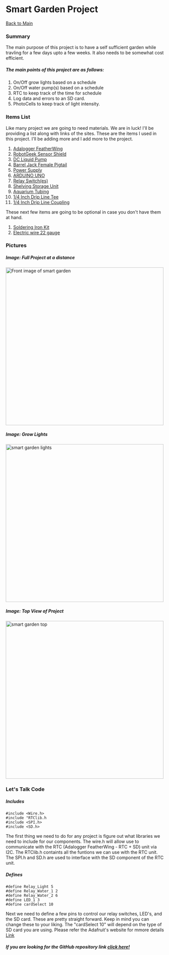 # Smart Garden Project
[Back to Main](http://carlossantosdev.me)
### Summary

The main purpose of this project is to have a self sufficient garden while travling for a few days upto a few weeks. It also needs to be somewhat cost efficient.

##### The main points of this project are as follows:

1. On/Off grow lights based on a schedule
2. On/Off water pump(s) based on a schedule
3. RTC to keep track of the time for schedule
4. Log data and errors to an SD card.
5. PhotoCells to keep track of light intensity.


### Items List

Like many project we are going to need materials. We are in luck!
I'll be providing a list along with links of the sites. These are the items I used in this project. I'll be adding more and I add more to the project.

1. [Adalogger FeatherWing](https://www.adafruit.com/product/2922)
2. [RobotGeek Sensor Shield](https://www.robotgeek.com/robotgeek-sensor-shield)
3. [DC Liquid Pump](https://www.robotgeek.com/large-liquid-pump)
4. [Barrel Jack Female Pigtail](https://www.robotgeek.com/store/p/6612-Barrel-Jack-Female-Pigtail-Lead-2-1-5-5mm.aspx)
5. [Power Supply](https://www.robotgeek.com/p/power-supply-12vdc-5a.aspx)
6. [ARDUINO UNO](https://store.arduino.cc/usa/arduino-uno-rev3)
7. [Relay Switch(es)](https://www.amazon.com/dp/B06XHJ2PBJ/?coliid=I3RDTUQO5M74UB&colid=FP9L4KYYU2YC&psc=1&ref_=lv_ov_lig_dp_it)
8. [Shelving Storage Unit](https://www.amazon.com/dp/B01LWP8AL2/?coliid=I1757JK5ZZFCIM&colid=FP9L4KYYU2YC&psc=1&ref_=lv_ov_lig_dp_it)
9. [Aquarium Tubing](https://www.amazon.com/gp/product/B0002APXOQ/ref=ppx_yo_dt_b_asin_title_o02_s00?ie=UTF8&psc=1)
10. [1/4 Inch Drip Line Tee](https://www.amazon.com/Kalolary-Connectors-Irrigation-Universal-Fittings/dp/B07PQG3G5B/ref=sr_1_2?crid=2QNB6S8NPJK5K&keywords=1%2F4+drip+irrigation+tee&qid=1570947450&s=lawn-garden&sprefix=1%2F4+drip+irrigation+tee%2Clawngarden%2C238&sr=1-2)
11. [1/4 Inch Drip Line Coupling](https://www.amazon.com/Raindrip-312050B-Barbed-Connectors-4-Inch/dp/B003B68AU2/ref=sr_1_2?keywords=1%2F4+drip+irrigation+coupling&qid=1570947527&s=lawn-garden&sr=1-2)

These next few items are going to be optional in case you don't have them at hand.

1. [Soldering Iron Kit](https://www.amazon.com/dp/B01MR65RJD/?coliid=I15JW967TNOG03&colid=FP9L4KYYU2YC&psc=0&ref_=lv_ov_lig_dp_it)
2. [Electric wire 22 gauge](https://www.amazon.com/dp/B01LH1FR6M/?coliid=I1L6P5OPUK0WC3&colid=FP9L4KYYU2YC&psc=1&ref_=lv_ov_lig_dp_it)

### Pictures

#####  Image: Full Project at a distance
<p><img src="http://carlossantosdev.me/images/smart_garden_front.jpg" alt="Front image of smart garden" width="500" height="500"></p>

#####  Image: Grow Lights
<p><img src="http://carlossantosdev.me/images/smart_garden_lights.jpg" alt="smart garden lights" width="500" height="500"></p>

#####  Image: Top View of Project
<p><img src="http://carlossantosdev.me/images/smart_garden_top.jpg" alt="smart garden top" width="500" height="500"></p>

### Let's Talk Code

##### Includes
    #include <Wire.h>
    #include "RTClib.h
    #include <SPI.h>
    #include <SD.h>

The first thing we need to do for any project is figure out what libraries we need to include for our components. The wire.h will allow use to communicate with the RTC (Adalogger FeatherWing - RTC + SD) unit via I2C.
The RTClib.h containts all the funtions we can use with the RTC unit.
The SPI.h and SD.h are used to interface with the SD component of the RTC unit.

##### Defines
    #define Relay_Light 5
    #define Relay_Water_1 2
    #define Relay_Water_2 6
    #define LED_1 3
    #define cardSelect 10

Next we need to define a few pins to control our relay switches, LED's, and the SD card. These are pretty straight forward. Keep in mind you can change these to your liking. The "cardSelect 10" will depend on the type of SD card you are using. Please refer the Adafruit's website for mmore details [Link](https://learn.adafruit.com/adafruit-adalogger-featherwing/using-the-sd-card)


##### If you are looking for the GitHub repository link [click here!](https://github.com/carlkid1499/carlkid1499.github.io)



